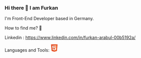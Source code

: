 ### Hi there 👋 I am Furkan

I'm Front-End Developer based in Germany.

How to find me? 📨

Linkedin : https://www.linkedin.com/in/furkan-arabul-00b5192a/

Languages and Tools:
![](icons/html.png)
<!--
**furkanarabul/furkanarabul** is a ✨ _special_ ✨ repository because its `README.md` (this file) appears on your GitHub profile.

Here are some ideas to get you started:

- 🔭 I’m currently working on ...
- 🌱 I’m currently learning ...
- 👯 I’m looking to collaborate on ...
- 🤔 I’m looking for help with ...
- 💬 Ask me about ...
- 📫 How to reach me: ...
- 😄 Pronouns: ...
- ⚡ Fun fact: ...
-->
